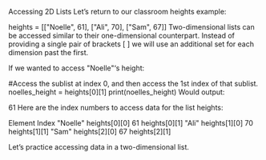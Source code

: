 Accessing 2D Lists
Let’s return to our classroom heights example:

heights = [["Noelle", 61], ["Ali", 70], ["Sam", 67]]
Two-dimensional lists can be accessed similar to their one-dimensional counterpart. Instead of providing a single pair of brackets [ ] we will use an additional set for each dimension past the first.

If we wanted to access "Noelle"‘s height:

#Access the sublist at index 0, and then access the 1st index of that sublist.
noelles_height = heights[0][1]
print(noelles_height)
Would output:

61
Here are the index numbers to access data for the list heights:

Element	Index
"Noelle"	heights[0][0]
61	heights[0][1]
"Ali"	heights[1][0]
70	heights[1][1]
"Sam"	heights[2][0]
67	heights[2][1]

Let’s practice accessing data in a two-dimensional list.
